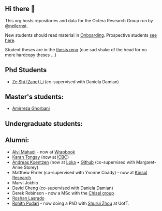 ## Hi there 👋

This org hosts repositories and data for the Octera Research Group run by [@neilernst](https://neilernst.net).

New students should read material in [Onboarding](https://github.com/OcteraIS/Onboarding). Prospective students [see here](https://github.com/neilernst/neilernst.github.io/blob/master/prospective).

Student theses are in the [thesis repo](https://github.com/OcteraIS/theses) (cue sad shake of the head for no more hardcopy theses ...)

## Phd Students

* [Ze Shi (Zane) Li](http://thesegalgroup.org/people/ze-shi-li/) (co-supervised with Daniela Damian)

## Master's students:

* [Amirreza Ghorbani](https://github.com/arg1998)

## Undergraduate students:

## Alumni:
* [Alvi Mahadi](https://github.com/alvi2496) - now at [Wrapbook](https://www.wrapbook.com/)
* [Karan Tongay](https://github.com/karantongay) (now at [ICBC](https://www.icbc.com/))
* [Andreas Koentzen](http://www.apkc.net/) (now at [Loka](https://loka.com) • [Github](https://github.com/k-zen) (co-supervised with Margaret-Anne Storey)
* Matthew Ehrler  (co-supervised with Yvonne Coady) - now at [Kinsol Research](http://kinsol.io)
* Marvi Jokhio
* David Cheng (co-supervised with Daniela Damian)
* Derek Robinson - now a MSc with the [Chisel group](https://thechiselgroup.org/team/)
* [Roshan Lasrado](https://roshanlas.com)  
* [Rohith Pudari](https://rohithpudari.github.io) - now doing a PhD with [Shurui Zhou](https://www.eecg.utoronto.ca/~shuruiz/) at UofT.
